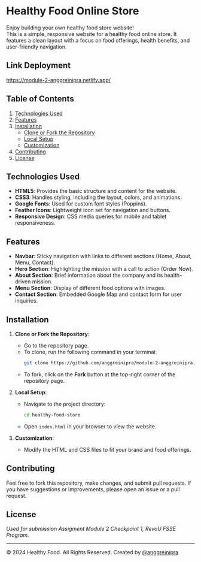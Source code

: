 # Healthy Food Online Store

Enjoy building your own healthy food store website!<br>
This is a simple, responsive website for a healthy food online store. It features a clean layout with a focus on food offerings, health benefits, and user-friendly navigation.

## Link Deployment

https://module-2-anggreinipra.netlify.app/

## Table of Contents

1. [Technologies Used](#technologies-used)
2. [Features](#features)
3. [Installation](#installation)
   - [Clone or Fork the Repository](#clone-or-fork-the-repository)
   - [Local Setup](#local-setup)
   - [Customization](#customization)
4. [Contributing](#contributing)
5. [License](#license)

## Technologies Used

- **HTML5**: Provides the basic structure and content for the website.
- **CSS3**: Handles styling, including the layout, colors, and animations.
- **Google Fonts**: Used for custom font styles (Poppins).
- **Feather Icons**: Lightweight icon set for navigation and buttons.
- **Responsive Design**: CSS media queries for mobile and tablet responsiveness.

## Features

- **Navbar**: Sticky navigation with links to different sections (Home, About, Menu, Contact).
- **Hero Section**: Highlighting the mission with a call to action (Order Now).
- **About Section**: Brief information about the company and its health-driven mission.
- **Menu Section**: Display of different food options with images.
- **Contact Section**: Embedded Google Map and contact form for user inquiries.

## Installation

1. **Clone or Fork the Repository**:

   - Go to the repository page.
   - To clone, run the following command in your terminal:
     ```bash
     git clone https://github.com/anggreinipra/module-2-anggreinipra.git
     ```
   - To fork, click on the **Fork** button at the top-right corner of the repository page.

2. **Local Setup**:

   - Navigate to the project directory:
     ```bash
     cd healthy-food-store
     ```
   - Open `index.html` in your browser to view the website.

3. **Customization**:
   - Modify the HTML and CSS files to fit your brand and food offerings.

## Contributing

Feel free to fork this repository, make changes, and submit pull requests. If you have suggestions or improvements, please open an issue or a pull request.

## License

_Used for submission Assigment Module 2 Checkpoint 1, RevoU FSSE Program._

---

© 2024 Healthy Food. All Rights Reserved.
Created by [@anggreinipra](https://www.linkedin.com/in/anggreinipra)
